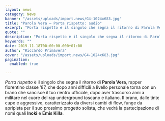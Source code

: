 ```yaml
---
layout: news
category: News
banner: "/assets/uploads/import.news/G4-1024x683.jpg"
title: "Parola Vera – Porta rispetto: audio"
excerpt: "Porta rispetto è il singolo che segna il ritorno di Parola Vera, rapper fiorentino classe ’87, che dopo anni difficili a livello personale torna con un brano che sancisce il tuo rientro ufficiale, dopo aver trascorso anni a militare nel cuore del rap underground toscano e italiano. Il brano, dalle tinte cupe e aggressive, caratterizzato [&hellip"
quote: ""
description: "Porta rispetto è il singolo che segna il ritorno di Parola Vera, rapper fiorentino classe ’87, che dopo anni difficili a livello personale torna con un brano che sancisce il tuo rientro ufficiale, dopo aver trascorso anni a militare nel cuore del rap underground toscano e italiano. Il brano, dalle tinte cupe e aggressive, caratterizzato [&hellip"
keywords: ""
date: 2019-11-18T00:00:00.000+01:00
author: "Riccardo Primavera"
cover: "/assets/uploads/import.news/G4-1024x683.jpg"
pagination:
  enabled: true

---
```


_Porta rispetto_ è il singolo che segna il ritorno di **Parola Vera**, rapper fiorentino classe ’87, che dopo anni difficili a livello personale torna con un brano che sancisce il tuo rientro ufficiale, dopo aver trascorso anni a militare nel cuore del rap underground toscano e italiano. Il brano, dalle tinte cupe e aggressive, caratterizzato da diversi cambi di flow, funge da apripista per il suo prossimo progetto solista, che vedrà la partecipazione di nomi quali **Inoki** e **Emis Killa**.